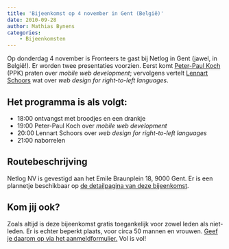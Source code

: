 ```yaml
---
title: 'Bijeenkomst op 4 november in Gent (België)'
date: 2010-09-28
author: Mathias Bynens
categories:
    - Bijeenkomsten
---
```


Op donderdag 4 november is Fronteers te gast bij Netlog in Gent (jawel, in België!). Er worden twee presentaties voorzien. Eerst komt [Peter-Paul Koch](http://www.quirksmode.org/about/) (PPK) praten over _mobile web development_; vervolgens vertelt [Lennart Schoors](http://lensco.be/) wat over _web design for right-to-left languages_.

## Het programma is als volgt:

-   18:00 ontvangst met broodjes en een drankje
-   19:00 Peter-Paul Koch over _mobile web development_
-   20:00 Lennart Schoors over _web design for right-to-left languages_
-   21:00 naborrelen

## Routebeschrijving

Netlog NV is gevestigd aan het Emile Braunplein 18, 9000 Gent. Er is een plannetje beschikbaar op [de detailpagina van deze bijeenkomst](/bijeenkomsten/2010/netlog).

## Kom jij ook?

Zoals altijd is deze bijeenkomst gratis toegankelijk voor zowel leden als niet-leden. Er is echter beperkt plaats, voor circa 50 mannen en vrouwen. [Geef je daarom op via het aanmeldformulier.](/bijeenkomsten/2010/netlog#formulier-1) Vol is vol!

